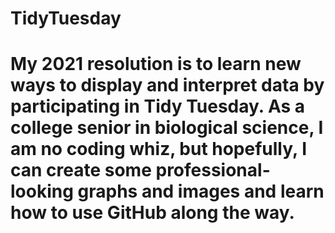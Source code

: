 # TidyTuesday


# My 2021 resolution is to learn new ways to display and interpret data by participating in Tidy Tuesday. As a college senior in biological science, I am no coding whiz, but hopefully, I can create some professional-looking graphs and images and learn how to use GitHub along the way.
